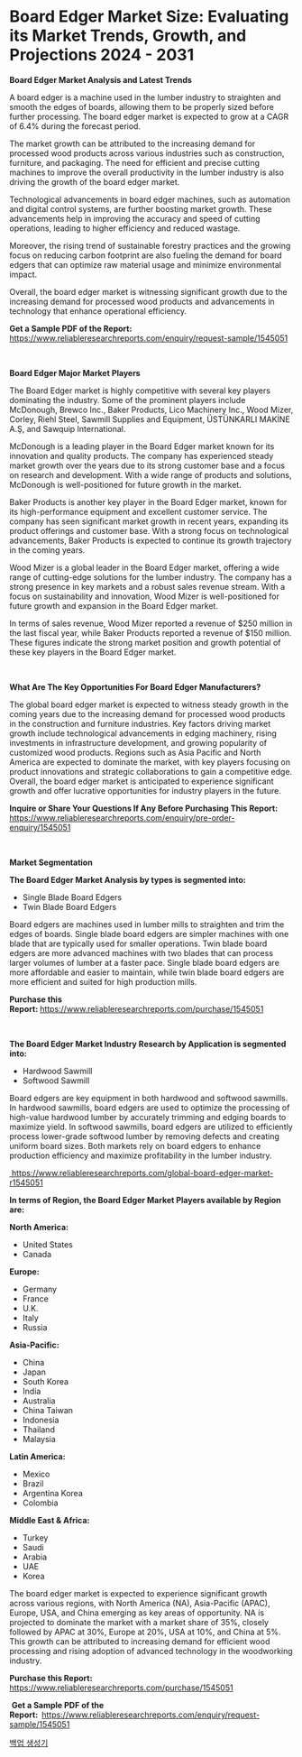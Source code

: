 <p><h1>Board Edger Market Size: Evaluating its Market Trends, Growth, and Projections 2024 - 2031</h1></p><p><strong>Board Edger Market Analysis and Latest Trends</strong></p>
<p><p>A board edger is a machine used in the lumber industry to straighten and smooth the edges of boards, allowing them to be properly sized before further processing. The board edger market is expected to grow at a CAGR of 6.4% during the forecast period. </p><p>The market growth can be attributed to the increasing demand for processed wood products across various industries such as construction, furniture, and packaging. The need for efficient and precise cutting machines to improve the overall productivity in the lumber industry is also driving the growth of the board edger market.</p><p>Technological advancements in board edger machines, such as automation and digital control systems, are further boosting market growth. These advancements help in improving the accuracy and speed of cutting operations, leading to higher efficiency and reduced wastage.</p><p>Moreover, the rising trend of sustainable forestry practices and the growing focus on reducing carbon footprint are also fueling the demand for board edgers that can optimize raw material usage and minimize environmental impact.</p><p>Overall, the board edger market is witnessing significant growth due to the increasing demand for processed wood products and advancements in technology that enhance operational efficiency.</p></p>
<p><strong>Get a Sample PDF of the Report:&nbsp;</strong> <a href="https://www.reliableresearchreports.com/enquiry/request-sample/1545051">https://www.reliableresearchreports.com/enquiry/request-sample/1545051</a></p>
<p>&nbsp;</p>
<p><strong>Board Edger Major Market Players</strong></p>
<p><p>The Board Edger market is highly competitive with several key players dominating the industry. Some of the prominent players include McDonough, Brewco Inc., Baker Products, Lico Machinery Inc., Wood Mizer, Corley, Riehl Steel, Sawmill Supplies and Equipment, ÜSTÜNKARLI MAKİNE A.Ş, and Sawquip International.</p><p>McDonough is a leading player in the Board Edger market known for its innovation and quality products. The company has experienced steady market growth over the years due to its strong customer base and a focus on research and development. With a wide range of products and solutions, McDonough is well-positioned for future growth in the market.</p><p>Baker Products is another key player in the Board Edger market, known for its high-performance equipment and excellent customer service. The company has seen significant market growth in recent years, expanding its product offerings and customer base. With a strong focus on technological advancements, Baker Products is expected to continue its growth trajectory in the coming years.</p><p>Wood Mizer is a global leader in the Board Edger market, offering a wide range of cutting-edge solutions for the lumber industry. The company has a strong presence in key markets and a robust sales revenue stream. With a focus on sustainability and innovation, Wood Mizer is well-positioned for future growth and expansion in the Board Edger market.</p><p>In terms of sales revenue, Wood Mizer reported a revenue of $250 million in the last fiscal year, while Baker Products reported a revenue of $150 million. These figures indicate the strong market position and growth potential of these key players in the Board Edger market.</p></p>
<p>&nbsp;</p>
<p><strong>What Are The Key Opportunities For Board Edger Manufacturers?</strong></p>
<p><p>The global board edger market is expected to witness steady growth in the coming years due to the increasing demand for processed wood products in the construction and furniture industries. Key factors driving market growth include technological advancements in edging machinery, rising investments in infrastructure development, and growing popularity of customized wood products. Regions such as Asia Pacific and North America are expected to dominate the market, with key players focusing on product innovations and strategic collaborations to gain a competitive edge. Overall, the board edger market is anticipated to experience significant growth and offer lucrative opportunities for industry players in the future.</p></p>
<p><strong>Inquire or Share Your Questions If Any Before Purchasing This Report:</strong> <a href="https://www.reliableresearchreports.com/enquiry/pre-order-enquiry/1545051">https://www.reliableresearchreports.com/enquiry/pre-order-enquiry/1545051</a></p>
<p>&nbsp;</p>
<p><strong>Market Segmentation</strong></p>
<p><strong>The Board Edger Market Analysis by types is segmented into:</strong></p>
<p><ul><li>Single Blade Board Edgers</li><li>Twin Blade Board Edgers</li></ul></p>
<p><p>Board edgers are machines used in lumber mills to straighten and trim the edges of boards. Single blade board edgers are simpler machines with one blade that are typically used for smaller operations. Twin blade board edgers are more advanced machines with two blades that can process larger volumes of lumber at a faster pace. Single blade board edgers are more affordable and easier to maintain, while twin blade board edgers are more efficient and suited for high production mills.</p></p>
<p><strong>Purchase this Report:&nbsp;</strong><a href="https://www.reliableresearchreports.com/purchase/1545051">https://www.reliableresearchreports.com/purchase/1545051</a></p>
<p>&nbsp;</p>
<p><strong>The Board Edger Market Industry Research by Application is segmented into:</strong></p>
<p><ul><li>Hardwood Sawmill</li><li>Softwood Sawmill</li></ul></p>
<p><p>Board edgers are key equipment in both hardwood and softwood sawmills. In hardwood sawmills, board edgers are used to optimize the processing of high-value hardwood lumber by accurately trimming and edging boards to maximize yield. In softwood sawmills, board edgers are utilized to efficiently process lower-grade softwood lumber by removing defects and creating uniform board sizes. Both markets rely on board edgers to enhance production efficiency and maximize profitability in the lumber industry.</p></p>
<p><a href="https://www.reliableresearchreports.com/global-board-edger-market-r1545051">&nbsp;https://www.reliableresearchreports.com/global-board-edger-market-r1545051</a></p>
<p><strong>In terms of Region, the Board Edger Market Players available by Region are:</strong></p>
<p>
    <p> <strong> North America: </strong>
        <ul>
            <li>United States</li>
            <li>Canada</li>
        </ul>
        </p> 
    <p> <strong> Europe: </strong>
        <ul>
            <li>Germany</li>
            <li>France</li>
            <li>U.K.</li>
            <li>Italy</li>
            <li>Russia</li>
        </ul>
        </p> 
    <p> <strong> Asia-Pacific: </strong>
        <ul>
            <li>China</li>
            <li>Japan</li>
            <li>South Korea</li>
            <li>India</li>
            <li>Australia</li>
            <li>China Taiwan</li>
            <li>Indonesia</li>
            <li>Thailand</li>
            <li>Malaysia</li>
        </ul>
        </p> 
    <p> <strong> Latin America: </strong>
        <ul>
            <li>Mexico</li>
            <li>Brazil</li>
            <li>Argentina Korea</li>
            <li>Colombia</li>
        </ul>
        </p> 
    <p> <strong> Middle East & Africa: </strong>
        <ul>
            <li>Turkey</li>
            <li>Saudi</li>
            <li>Arabia</li>
            <li>UAE</li>
            <li>Korea</li>
        </ul>
    </p>
    </p>
<p><p>The board edger market is expected to experience significant growth across various regions, with North America (NA), Asia-Pacific (APAC), Europe, USA, and China emerging as key areas of opportunity. NA is projected to dominate the market with a market share of 35%, closely followed by APAC at 30%, Europe at 20%, USA at 10%, and China at 5%. This growth can be attributed to increasing demand for efficient wood processing and rising adoption of advanced technology in the woodworking industry.</p></p>
<p><strong>Purchase this Report: </strong><a href="https://www.reliableresearchreports.com/purchase/1545051">https://www.reliableresearchreports.com/purchase/1545051</a></p>
<p>&nbsp;<strong>Get a Sample PDF of the Report:&nbsp;&nbsp;</strong><a href="https://www.reliableresearchreports.com/enquiry/request-sample/1545051">https://www.reliableresearchreports.com/enquiry/request-sample/1545051</a></p>
<p><strong></strong></p>
<p><p><a href="https://github.com/lzrvbyqzftro57/Market-Research-Report-List-1/blob/main/967664525806.md">백업 생성기</a></p></p>